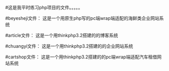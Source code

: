 
#这是我平时练习php项目的文件。。。。。

#beyesheji文件：
这是一个用原生php写的pc端wrap端适配的海鲜类企业网站系统

#article文件：
这是一个用thinkphp3.2搭建的的博客系统

#chuangyi文件：
这是一个用thinkphp3.2搭建的的企业网站系统

#cartshop文件：
这是一个用thinkphp3.2搭建的的pc端wrap端适配汽车租借网站系统
